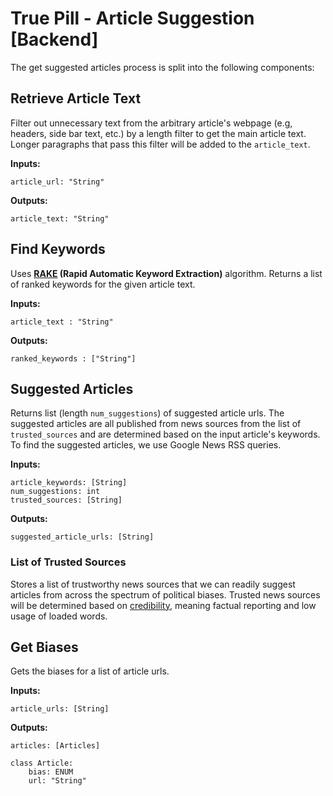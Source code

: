 ﻿# True Pill  - Article Suggestion [Backend]

The get suggested articles process is split into the following components:

## Retrieve Article Text
Filter out unnecessary text from the arbitrary article's webpage (e.g, headers, side bar text, etc.) by a length filter to get the main article text. Longer paragraphs that pass this filter will be added to the `article_text`.

**Inputs:**

	article_url: "String"

**Outputs:**

	article_text: "String"

##  Find Keywords
Uses **[RAKE](https://pypi.org/project/rake-nltk/) (Rapid Automatic Keyword Extraction)** algorithm. 
Returns a list of ranked keywords for the given article text.

**Inputs:**

	article_text : "String"

**Outputs:**
		
	ranked_keywords : ["String"]
	
## Suggested Articles
Returns list (length `num_suggestions`) of suggested article urls. The suggested articles are all published from news sources from the list of `trusted_sources`  and are determined based on the input article's keywords. To find the suggested articles, we use Google News RSS queries.

**Inputs:**

    article_keywords: [String]
	num_suggestions: int
	trusted_sources: [String]
**Outputs:**

	suggested_article_urls: [String]

### List of Trusted Sources
Stores a list of trustworthy news sources that we can readily suggest articles from across the spectrum of political biases.
Trusted news sources will be determined based on [credibility](https://mediabiasfactcheck.com/center/), meaning factual reporting and low usage of loaded words.


## Get Biases
Gets the biases for a list of article urls.

**Inputs:**

	article_urls: [String]

**Outputs:**

	articles: [Articles]

	class Article:
		bias: ENUM
		url: "String"

